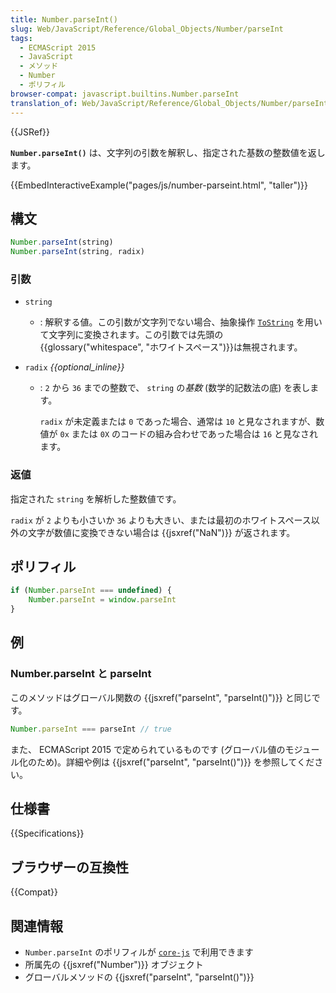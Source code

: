 ```yaml
---
title: Number.parseInt()
slug: Web/JavaScript/Reference/Global_Objects/Number/parseInt
tags:
  - ECMAScript 2015
  - JavaScript
  - メソッド
  - Number
  - ポリフィル
browser-compat: javascript.builtins.Number.parseInt
translation_of: Web/JavaScript/Reference/Global_Objects/Number/parseInt
---
```

{{JSRef}}

**`Number.parseInt()`** は、文字列の引数を解釈し、指定された基数の整数値を返します。

{{EmbedInteractiveExample("pages/js/number-parseint.html", "taller")}}

## 構文

```js
Number.parseInt(string)
Number.parseInt(string, radix)
```

### 引数

- `string`
  - : 解釈する値。この引数が文字列でない場合、抽象操作 [`ToString`](https://tc39.es/ecma262/#sec-tostring) を用いて文字列に変換されます。この引数では先頭の{{glossary("whitespace", "ホワイトスペース")}}は無視されます。
- `radix` _{{optional_inline}}_

  - : `2` から `36` までの整数で、 `string` の*基数* (数学的記数法の底) を表します。

    `radix` が未定義または `0` であった場合、通常は `10` と見なされますが、数値が `0x` または `0X` のコードの組み合わせであった場合は `16` と見なされます。

### 返値

指定された `string` を解析した整数値です。

`radix` が `2` よりも小さいか `36` よりも大きい、または最初のホワイトスペース以外の文字が数値に変換できない場合は {{jsxref("NaN")}} が返されます。

## ポリフィル

```js
if (Number.parseInt === undefined) {
    Number.parseInt = window.parseInt
}
```

## 例

### Number.parseInt と parseInt

このメソッドはグローバル関数の {{jsxref("parseInt", "parseInt()")}} と同じです。

```js
Number.parseInt === parseInt // true
```

また、 ECMAScript 2015 で定められているものです (グローバル値のモジュール化のため)。詳細や例は {{jsxref("parseInt", "parseInt()")}} を参照してください。

## 仕様書

{{Specifications}}

## ブラウザーの互換性

{{Compat}}

## 関連情報

- `Number.parseInt` のポリフィルが [`core-js`](https://github.com/zloirock/core-js#ecmascript-number) で利用できます
- 所属先の {{jsxref("Number")}} オブジェクト
- グローバルメソッドの {{jsxref("parseInt", "parseInt()")}}
